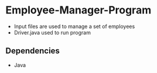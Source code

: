 # Employee-Manager-Program
- Input files are used to manage a set of employees
- Driver.java used to run program
## Dependencies
- Java
